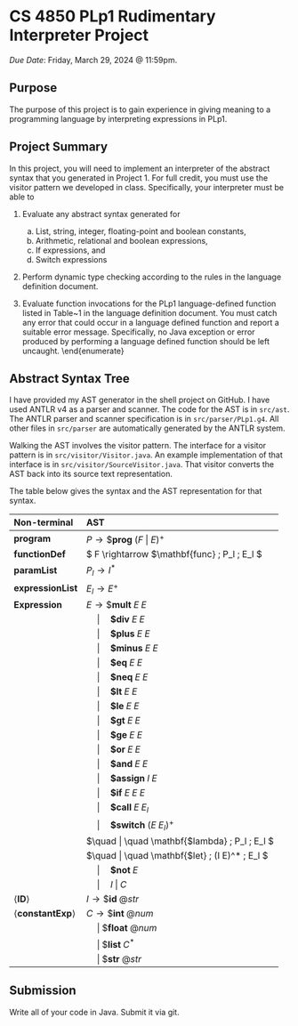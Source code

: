 # CS 4850 PLp1 Rudimentary Interpreter Project
*Due Date*: Friday, March 29, 2024 @ 11:59pm.  


## Purpose

The purpose of this project is to gain experience in giving meaning to a
programming language by interpreting expressions in PLp1.


## Project Summary

In this project, you will need to implement an interpreter of the abstract syntax that you generated in Project 1. For full credit, you must use the visitor pattern we developed in class. Specifically, your interpreter must be able to 

1. Evaluate any abstract syntax generated for

    <ol type="a">
        <li> List, string, integer, floating-point and boolean constants,
        <li> Arithmetic, relational and boolean expressions,
        <li> If expressions, and
        <li> Switch expressions
    </ol>

1. Perform dynamic type checking according to the rules in the language definition document.
1. Evaluate function invocations for the PLp1 language-defined function listed in Table~1 in the language definition document. You must catch any error that could occur in a language defined function and report a suitable error message. Specifically, no Java exception or error produced by performing a language defined function should be left uncaught.
\end{enumerate}

## Abstract Syntax Tree

I have provided my AST generator in the shell project on GitHub. I have used ANTLR v4 as a parser and scanner. The code for the AST is in `src/ast`. The ANTLR parser and scanner specification is in `src/parser/PLp1.g4`. All other files in `src/parser` are automatically generated by the ANTLR system.

Walking the AST involves the visitor pattern. The interface for a visitor pattern is in `src/visitor/Visitor.java`. An example implementation of that interface is in `src/visitor/SourceVisitor.java`. That visitor converts the AST back into its source text representation.

The table below gives the syntax and the AST representation for that syntax. 

|**Non-terminal** | **AST**|
|:--- | :--- |
$\mathbf{program}$ | $P \rightarrow \$\textbf{prog} \; (F \; \| \; E )^+$
$\mathbf{functionDef}$ | $ F \rightarrow \$\mathbf{func} \; P_l \; E_l $
$\mathbf{paramList}$ | $P_l \rightarrow I^*$ 
$\mathbf{expressionList}$ | $E_l \rightarrow E^+$
$\mathbf{Expression}$ | $E \rightarrow \$\mathbf{mult} \; E \; E$
| | $\quad \| \quad \mathbf{\$div} \; E \; E$
| | $\quad \| \quad \mathbf{\$plus} \; E \; E$
| | $\quad \| \quad \mathbf{\$minus} \; E \; E$
| | $\quad \| \quad \mathbf{\$eq} \; E \; E$
| | $\quad \| \quad \mathbf{\$neq} \; E \; E$
| | $\quad \| \quad \mathbf{\$lt} \; E \; E$
| | $\quad \| \quad \mathbf{\$le} \; E \; E$
| | $\quad \| \quad \mathbf{\$gt} \; E \; E$
| | $\quad \| \quad \mathbf{\$ge} \; E \; E$
| | $\quad \| \quad \mathbf{\$or} \; E \; E$
| | $\quad \| \quad \mathbf{\$and} \; E \; E$
| | $\quad \| \quad \mathbf{\$assign} \; I \; E$
| | $\quad \| \quad \mathbf{\$if} \; E \; E \; E$
| | $\quad \| \quad \mathbf{\$call} \; E \; E_l$
| | $\quad \| \quad \mathbf{\$switch} \; (E \; E_l)^+$
| | $\quad \| \quad \mathbf{\$lambda} \; P_l \; E_l $
| | $\quad \| \quad \mathbf{\$let} \; (I E)^* \; E_l $
| | $\quad \| \quad \mathbf{\$not} \; E$
| | $\quad \| \quad I \; \| \; C$
|$\langle \mathbf{ID} \rangle$ | $I \rightarrow \$\mathbf{id} \; @str$|
|$\langle \mathbf{constantExp} \rangle$ | $C \rightarrow \$\mathbf{int} \; @num$|
| | $\quad \| \; \$\mathbf{float} \; @num$|
| | $\quad \| \; \$\mathbf{list} \; C^*$|
| | $\quad \| \; \$\mathbf{str} \; @str$|
## Submission

Write all of your code in Java. Submit it via git.
